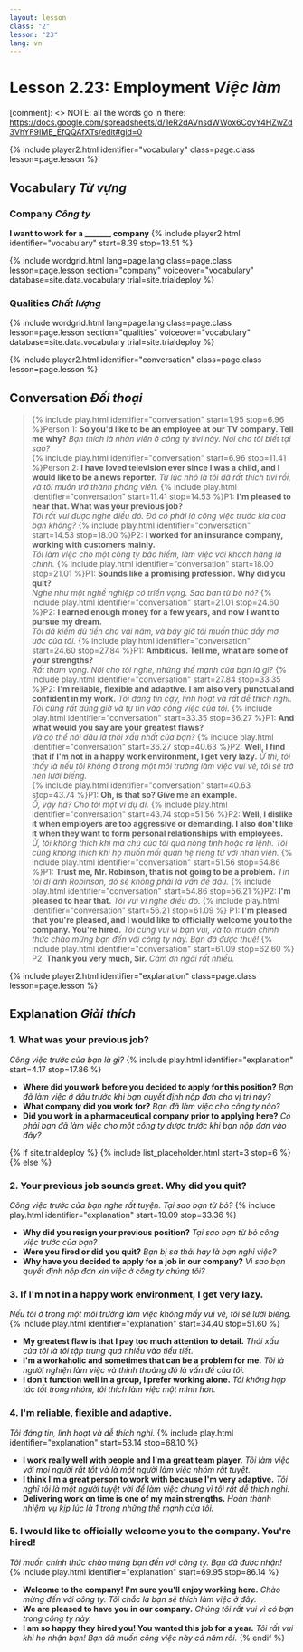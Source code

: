 ```yaml
---
layout: lesson
class: "2"
lesson: "23"
lang: vn
---
```



# Lesson 2.23: Employment *Việc làm*

[comment]: <> NOTE: all the words go in there: https://docs.google.com/spreadsheets/d/1eR2dAVnsdWWox6CqvY4HZwZd3VhYF9IME_EfQQAfXTs/edit#gid=0

{% include player2.html identifier="vocabulary" class=page.class lesson=page.lesson %}
## Vocabulary *Từ vựng*


### Company *Công ty*
**I want to work for a _______ company**
{% include player2.html identifier="vocabulary" start=8.39 stop=13.51 %}

{% include wordgrid.html lang=page.lang
		class=page.class 
		lesson=page.lesson 
		section="company"
		voiceover="vocabulary"
		database=site.data.vocabulary 
		trial=site.trialdeploy %}


### Qualities *Chất lượng*

{% include wordgrid.html lang=page.lang
		class=page.class 
		lesson=page.lesson 
		section="qualities"
		voiceover="vocabulary"
		database=site.data.vocabulary 
		trial=site.trialdeploy %}
		

{% include player2.html identifier="conversation" class=page.class lesson=page.lesson %}

## Conversation  *Đối thoại*

>{% include play.html identifier="conversation" start=1.95 stop=6.96 %}Person 1: **So you'd like to be an employee at our TV company. Tell me why?** 
*Bạn thích là nhân viên ở công ty tivi này. Nói cho tôi biết tại sao?*  
>{% include play.html identifier="conversation" start=6.96  stop=11.41 %}Person 2: **I have loved television ever since I was a child, and I would like to be a news reporter.**   *Từ lúc nhỏ là tôi đã rất thích tivi rồi, và tôi muốn trở thành phóng viên.* 
>{% include play.html identifier="conversation" start=11.41  stop=14.53 %}P1: **I'm pleased to hear that. What was your previous job?**    
*Tôi rất vui được nghe điều đó. Đó có phải là công việc trước kia của bạn không?*
>{% include play.html identifier="conversation" start=14.53 stop=18.00 %}P2: **I worked for an insurance company, working with customers mainly.**  
*Tôi làm việc cho một công ty bảo hiểm, làm việc với khách hàng là chính.*
>{% include play.html identifier="conversation" start=18.00  stop=21.01 %}P1: **Sounds like a promising profession. Why did you quit?**   
*Nghe như một nghề nghiệp có triển vọng. Sao bạn từ bỏ nó?* 
>{% include play.html identifier="conversation" start=21.01 stop=24.60 %}P2: **I earned enough money for a few years, and now I want to pursue my dream.**  
*Tôi đã kiếm đủ tiền cho vài năm, và bây giờ tôi muốn thúc đẩy mơ ước của tôi.*
>{% include play.html identifier="conversation" start=24.60 stop=27.84 %}P1: **Ambitious. Tell me, what are some of your strengths?**    
*Rất tham vọng. Nói cho tôi nghe, những thế mạnh của bạn là gì?*
>{% include play.html identifier="conversation" start=27.84 stop=33.35 %}P2: **I'm reliable, flexible and adaptive. I am also very punctual and confident in my work.**  *Tôi đáng tin cậy, linh hoạt và rất dễ thích nghi. Tôi cũng rất đúng giờ và tự tin vào công việc của tôi.*
>{% include play.html identifier="conversation" start=33.35 stop=36.27 %}P1: **And what would you say are your greatest flaws?**  
*Và có thể nói đâu là thói xấu nhất của bạn?*
>{% include play.html identifier="conversation" start=36.27 stop=40.63 %}P2: **Well, I find that if I'm not in a happy work environment, I get very lazy.** 
*Ừ thì, tôi thấy là nếu tôi không ở trong một môi trường làm việc vui vẻ, tôi sẽ trở nên lười biếng.*  
>{% include play.html identifier="conversation" start=40.63 stop=43.74 %}P1: **Oh, is that so? Give me an example.**  
*Ồ, vậy hả? Cho tôi một ví dụ đi.*
>{% include play.html identifier="conversation" start=43.74 stop=51.56 %}P2: **Well, I dislike it when employers are too aggressive or demanding. I also don't like it when they want to form personal relationships with employees.**  
*Ừ, tôi không thích khi mà chủ của tôi quá nóng tính hoặc ra lệnh. Tôi cũng không thích khi họ muốn mối quan hệ riêng tư với nhân viên.*
>{% include play.html identifier="conversation" start=51.56 stop=54.86 %}P1: **Trust me, Mr. Robinson, that is not going to be a problem.**  *Tin tôi đi anh Robinson, đó sẽ không phải là vấn đề đâu.*
>{% include play.html identifier="conversation" start=54.86 stop=56.21 %}P2: **I'm pleased to hear that.**  *Tôi vui vì nghe điều đó.*
>{% include play.html identifier="conversation" start=56.21 stop=61.09 %} P1: **I'm pleased that you're pleased, and I would like to officially welcome you to the company. You're hired.**  *Tôi cũng vui vì bạn vui, và tôi muốn chính thức chào mừng bạn đến với công ty này. Bạn đã được thuê!*
>{% include play.html identifier="conversation" start=61.09 stop=62.60 %} P2: **Thank you very much, Sir.**  *Cảm ơn ngài rất nhiều.*

{% include player2.html identifier="explanation" class=page.class lesson=page.lesson %}

## Explanation *Giải thích*
### 1.  What was your previous job?
*Công việc trước của bạn là gì?*
{% include play.html identifier="explanation" start=4.17 stop=17.86 %}
- **Where did you work before you decided to apply for this position?**  *Bạn đã làm việc ở đâu trước khi bạn quyết định nộp đơn cho vị trí này?*
- **What company did you work for?**  *Bạn đã làm việc cho công ty nào?*
- **Did you work in a pharmaceutical company prior to applying here?**   *Có phải bạn đã làm việc cho một công ty dược trước khi bạn nộp đơn vào đây?*

{% if site.trialdeploy %}
  {% include list_placeholder.html start=3 stop=6 %}
  {% else %}
 

### 2. Your previous job sounds great. Why did you quit?
*Công việc trước của bạn nghe rất tuyện. Tại sao bạn từ bỏ?*
{% include play.html identifier="explanation" start=19.09 stop=33.36 %}
- **Why did you resign your previous position?**  *Tại sao bạn từ bỏ công việc trước của bạn?*
- **Were you fired or did you quit?**  *Bạn bị sa thải hay là bạn nghỉ việc?*
- **Why have you decided to apply for a job in our company?**  *Vì sao bạn quyết định nộp đơn xin việc ở công ty chúng tôi?*

### 3. If I'm not in a happy work environment, I get very lazy.
*Nếu tôi ở trong một môi trường làm việc không mấy vui vẻ, tôi sẽ lười biếng.*
{% include play.html identifier="explanation" start=34.40 stop=51.60 %}
- **My greatest flaw is that I pay too much attention to detail.**  *Thói xấu của tôi là tôi tập trung quá nhiều vào tiểu tiết.*
- **I'm a workaholic and sometimes that can be a problem for me.**  *Tôi là người nghiện làm việc và thỉnh thoảng đó là vấn đề của tôi.*
- **I don't function well in a group, I prefer working alone.**  *Tôi không hợp tác tốt trong nhóm, tôi thích làm việc một mình hơn.*

### 4. I'm reliable, flexible and adaptive.
*Tôi đáng tin, linh hoạt và dễ thích nghi.*
{% include play.html identifier="explanation" start=53.14 stop=68.10 %}
- **I work really well with people and I'm a great team player.**  *Tôi làm việc với mọi người rất tốt và là một người làm việc nhóm rất tuyệt.*
- **I think I'm a great person to work with because I'm very adaptive.**  *Tôi nghĩ tôi là một người tuyệt vời để làm việc chung vì tôi rất dễ thích nghi.*
- **Delivering work on time is one of my main strengths.**  *Hoàn thành nhiệm vụ kịp lúc là 1 trong những thế mạnh của tôi.*

### 5. I would like to officially welcome you to the company. You're hired!
*Tôi muốn chính thức chào mừng bạn đến với công ty. Bạn đã được nhận!*
{% include play.html identifier="explanation" start=69.95 stop=86.14 %}
- **Welcome to the company! I'm sure you'll enjoy working here.**  *Chào mừng đến với công ty. Tôi chắc là bạn sẽ thích làm việc ở đây.*
- **We are pleased to have you in our company.**  *Chúng tôi rất vui vì có bạn trong công ty này.*
- **I am so happy they hired you! You wanted this job for a year.**  *Tôi rất vui khi họ nhận bạn! Bạn đã muốn công việc này cả năm rồi.*
 {% endif %}